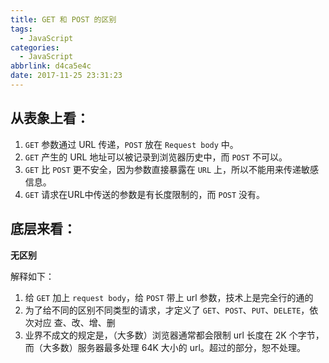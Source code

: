 ```yaml
---
title: GET 和 POST 的区别
tags:
  - JavaScript
categories:
  - JavaScript
abbrlink: d4ca5e4c
date: 2017-11-25 23:31:23
---
```


## 从表象上看：

1. `GET` 参数通过 URL 传递，`POST` 放在 `Request body` 中。
2. `GET` 产生的 URL 地址可以被记录到浏览器历史中，而 `POST` 不可以。
3. `GET` 比 `POST` 更不安全，因为参数直接暴露在 `URL` 上，所以不能用来传递敏感信息。
4. `GET` 请求在URL中传送的参数是有长度限制的，而 `POST` 没有。

## 底层来看：

**无区别**

解释如下：
1. 给 `GET` 加上 `request body`，给 `POST` 带上 url 参数，技术上是完全行的通的
2. 为了给不同的区别不同类型的请求，才定义了 `GET`、`POST`、`PUT`、`DELETE`，依次对应 查、改、增、删
3. 业界不成文的规定是，（大多数）浏览器通常都会限制 url 长度在 2K 个字节，而（大多数）服务器最多处理 64K 大小的 url。超过的部分，恕不处理。